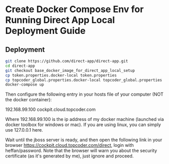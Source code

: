 # Create Docker Compose Env for Running Direct App Local Deployment Guide

## Deployment

```sh
git clone https://github.com/direct-app/direct-app.git
cd direct-app
git checkout base_docker_image_for_direct_app_local_setup
cp token.properties.docker-local token.properties
cp topcoder_global.properties.docker-local topcoder_global.properties
docker-compose up
```

Then configure the following entry in your hosts file of your computer (NOT the docker container):

192.168.99.100 cockpit.cloud.topcoder.com

Where 192.168.99.100 is the ip address of my docker machine (launched via docker toolbox for windows or mac). If you are using linux, you can simply use 127.0.0.1 here.

Wait until the jboss server is ready, and then open the following link in your browser https://cockpit.cloud.topcoder.com/direct, login with heffan/password. Note that the browser will warn you about the security certificate (as it's generated by me), just ignore and proceed. 
